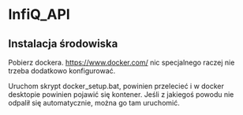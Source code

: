 # InfiQ_API
## Instalacja środowiska
Pobierz dockera. https://www.docker.com/ nic specjalnego raczej nie trzeba dodatkowo konfigurować.

Uruchom skrypt docker_setup.bat, powinien przelecieć i w docker desktopie powinien pojawić się kontener. 
Jeśli z jakiegoś powodu nie odpalił się automatycznie, można go tam uruchomić.